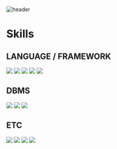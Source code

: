 
![header](https://capsule-render.vercel.app/api?type=Slice&color=FDC9C9&height=120&section=header&text=SungWoonYoon&fontSize=50)

<h1>Skills</h1>

<h2>LANGUAGE / FRAMEWORK</h2>
<p float="left">
<img src="https://img.shields.io/badge/java-007396?style=flat-square&logo=java&logoColor=white"/>
<img src="https://img.shields.io/badge/springBoot-6DB33F?style=flat-square&logo=springBoot&logoColor=white"/>
<img src="https://img.shields.io/badge/junit5-25A162?style=flat-square&logo=junit5&logoColor=white"/>
<img src="https://img.shields.io/badge/javaScript-F7DF1E?style=flat-square&logo=javaScript&logoColor=white"/>
<img src="https://img.shields.io/badge/react-61DAFB?style=flat-square&logo=react&logoColor=white"/>

</p>  

<h2>DBMS</h2>
<p float="left">
<img src="https://img.shields.io/badge/oracle-F80000?style=flat-square&logo=oracle&logoColor=white"/>
<img src="https://img.shields.io/badge/mysql-4479A1?style=flat-square&logo=mysql&logoColor=white"/>
<img src="https://img.shields.io/badge/mariadb-003545?style=flat-square&logo=mariadb&logoColor=white"/>
</p>

<h2>ETC</h2>
<p float="left">
<img src="https://img.shields.io/badge/github-181717?style=flat-square&logo=github&logoColor=white"/>
<img src="https://img.shields.io/badge/gitlab-FC6D26?style=flat-square&logo=gitlab&logoColor=white"/>
<img src="https://img.shields.io/badge/travisci-3EAAAF?style=flat-square&logo=TravisCI&logoColor=white"/>
<img src="https://img.shields.io/badge/sourcetree-0052CC?style=flat-square&logo=sourceTree&logoColor=white"/>
</p>



<!--
**sungwoon129/sungwoon129** is a ✨ _special_ ✨ repository because its `README.md` (this file) appears on your GitHub profile.

Here are some ideas to get you started:

- 🔭 I’m currently working on ...
- 🌱 I’m currently learning ...
- 👯 I’m looking to collaborate on ...
- 🤔 I’m looking for help with ...
- 💬 Ask me about ...
- 📫 How to reach me: ...
- 😄 Pronouns: ...
- ⚡ Fun fact: ...
-->
